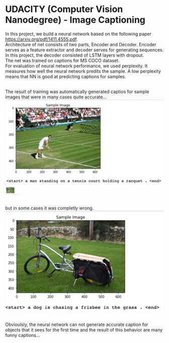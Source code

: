 # UDACITY (Computer Vision Nanodegree) - Image Captioning

 In this project, we build a neural network based on the following paper https://arxiv.org/pdf/1411.4555.pdf. 
 <br>Architecture of net consists of two parts, Encoder and Decoder. Encoder serves as a feature extractor and decoder serves for generating sequences. In this project, the decoder consisted of LSTM layers with dropout.
 <br>The net was trained on captions for MS COCO dataset.
 <br>For evaluation of neural network performance, we used perplexity. It measures how well the neural network predits the sample. A low perplexity means that NN is good at predicting captions for samples.
 
 <br>The result of training was automatically generated captios for sample images that were in many cases quite accurate...<br>
![alt text](https://github.com/koles289/udacity-Image-Captioning/blob/master/Good_example.png?raw=true)
<img src="https://github.com/koles289/udacity-Image-Captioning/blob/master/Good_example.png" width="48">
 
 <br>but in some cases it was completly wrong.<br>
![alt text](https://github.com/koles289/udacity-Image-Captioning/blob/master/bad_example.png?raw=true)

<br>Obvioulsly, the neural network can not generate accurate caption for objects that it sees for the first time and the result of this behavior are many funny captions...
